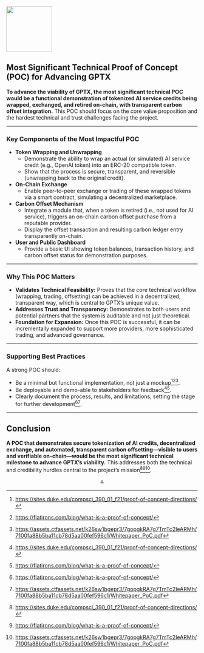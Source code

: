 <img src="https://r2cdn.perplexity.ai/pplx-full-logo-primary-dark%402x.png" class="logo" width="120"/>

## Most Significant Technical Proof of Concept (POC) for Advancing GPTX

**To advance the viability of GPTX, the most significant technical POC would be a functional demonstration of tokenized AI service credits being wrapped, exchanged, and retired on-chain, with transparent carbon offset integration.** This POC should focus on the core value proposition and the hardest technical and trust challenges facing the project.

---

### Key Components of the Most Impactful POC

- **Token Wrapping and Unwrapping**
    - Demonstrate the ability to wrap an actual (or simulated) AI service credit (e.g., OpenAI token) into an ERC-20 compatible token.
    - Show that the process is secure, transparent, and reversible (unwrapping back to the original credit).
- **On-Chain Exchange**
    - Enable peer-to-peer exchange or trading of these wrapped tokens via a smart contract, simulating a decentralized marketplace.
- **Carbon Offset Mechanism**
    - Integrate a module that, when a token is retired (i.e., not used for AI service), triggers an on-chain carbon offset purchase from a reputable provider.
    - Display the offset transaction and resulting carbon ledger entry transparently on-chain.
- **User and Public Dashboard**
    - Provide a basic UI showing token balances, transaction history, and carbon offset status for demonstration purposes.

---

### Why This POC Matters

- **Validates Technical Feasibility:** Proves that the core technical workflow (wrapping, trading, offsetting) can be achieved in a decentralized, transparent way, which is central to GPTX’s unique value.
- **Addresses Trust and Transparency:** Demonstrates to both users and potential partners that the system is auditable and not just theoretical.
- **Foundation for Expansion:** Once this POC is successful, it can be incrementally expanded to support more providers, more sophisticated trading, and advanced governance.

---

### Supporting Best Practices

A strong POC should:

- Be a minimal but functional implementation, not just a mockup[^6][^7][^9].
- Be deployable and demo-able to stakeholders for feedback[^6][^7].
- Clearly document the process, results, and limitations, setting the stage for further development[^7][^9].

---

## Conclusion

**A POC that demonstrates secure tokenization of AI credits, decentralized exchange, and automated, transparent carbon offsetting—visible to users and verifiable on-chain—would be the most significant technical milestone to advance GPTX’s viability.** This addresses both the technical and credibility hurdles central to the project’s mission[^6][^7][^9].

<div style="text-align: center">⁂</div>

[^1]: https://www.gptx.org/Departments/Planning-and-Development/Planning-Division/Development-Process/Development-Applications/Concept-Plans

[^2]: https://www.gptx.org/files/sharedassets/public/departments/planning/documents/developmentguide.pdf

[^3]: https://www.gptx.org/Business/Apply-for-Permits

[^4]: https://www.gptx.org/files/sharedassets/public/v/2/departments/engineering/documents/public-works-construction-document-package_updated.pdf

[^5]: https://www.itu.int/en/ITU-T/focusgroups/an/Documents/PoC.pdf

[^6]: https://sites.duke.edu/compsci_390_01_f21/proof-of-concept-directions/

[^7]: https://flatirons.com/blog/what-is-a-proof-of-concept/

[^8]: https://portal.ct.gov/dot/-/media/dot/engineering/0093_0164/ecmspocformpdf.pdf?rev=f3cd63fc30204c7d9a14938eccfc8ef4\&hash=F3AF58637ACAE9271E6E205B1CF91943

[^9]: https://assets.ctfassets.net/k26sw1bgepr3/7gopgkRA7g7TmTc2IeARMh/7100fa88b5ba11cb78d5aa00fef596c1/Whitepaper_PoC.pdf

